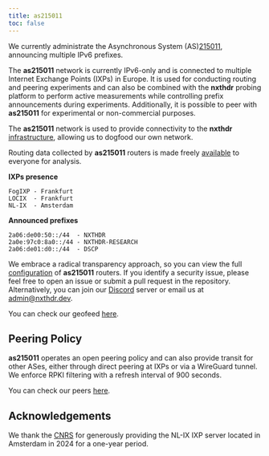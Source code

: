 ```yaml
---
title: as215011
toc: false
---
```


We currently administrate the Asynchronous System (AS)[215011](https://www.peeringdb.com/net/36080), announcing multiple IPv6 prefixes.

The **as215011** network is currently IPv6-only and is connected to multiple Internet Exchange Points (IXPs) in Europe. It is used for conducting routing and peering experiments and can also be combined with the **nxthdr** probing platform to perform active measurements while controlling prefix announcements during experiments. Additionally, it is possible to peer with **as215011** for experimental or non-commercial purposes.

The **as215011** network is used to provide connectivity to the **nxthdr** [infrastructure](/infrastructure), allowing us to dogfood our own network.

Routing data collected by **as215011** routers is made freely [available](/datasets) to everyone for analysis.

**IXPs presence**

```
FogIXP - Frankfurt
LOCIX  - Frankfurt
NL-IX  - Amsterdam
```

**Announced prefixes**

```
2a06:de00:50::/44  - NXTHDR
2a0e:97c0:8a0::/44 - NXTHDR-RESEARCH
2a06:de01:d0::/44  - DSCP
```

We embrace a radical transparency approach, so you can view the full [configuration](https://github.com/nxthdr/infrastructure/tree/main/networks) of **as215011** routers. If you identify a security issue, please feel free to open an issue or submit a pull request in the repository. Alternatively, you can join our [Discord](https://discord.gg/KRsVs7jafg) server or email us at [admin@nxthdr.dev](mailto:admin@nxthdr.dev).

You can check our geofeed [here](https://geofeed.nxthdr.dev).

## Peering Policy

**as215011** operates an open peering policy and can also provide transit for other ASes, either through direct peering at IXPs or via a WireGuard tunnel. We enforce RPKI filtering with a refresh interval of 900 seconds.

You can check our peers [here](https://peers.nxthdr.dev).


## Acknowledgements

We thank the [CNRS](https://www.cnrs.fr/fr) for generously providing the NL-IX IXP server located in Amsterdam in 2024 for a one-year period.
